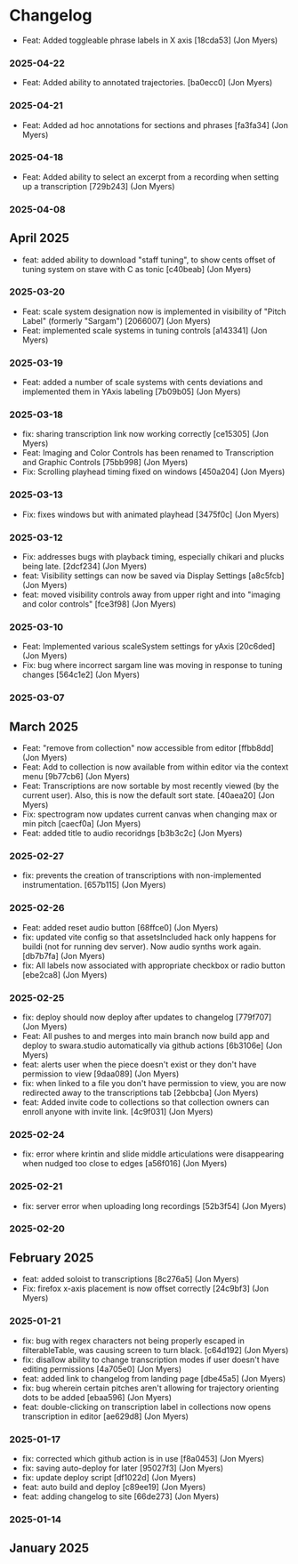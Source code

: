 # Changelog


* Feat: Added toggleable phrase labels in X axis [18cda53] (Jon Myers)
### 2025-04-22

* Feat: Added ability to annotated trajectories. [ba0ecc0] (Jon Myers)
### 2025-04-21

* Feat: Added ad hoc annotations for sections and phrases [fa3fa34] (Jon Myers)
### 2025-04-18

* Feat: Added ability to select an excerpt from a recording when setting up a transcription [729b243] (Jon Myers)
### 2025-04-08

## April 2025

* feat: added ability to download "staff tuning", to show cents offset of tuning system on stave with C as tonic [c40beab] (Jon Myers)
### 2025-03-20

* Feat: scale system designation now is implemented in visibility of "Pitch Label" (formerly "Sargam") [2066007] (Jon Myers)
* Feat: implemented scale systems in tuning controls [a143341] (Jon Myers)
### 2025-03-19

* Feat: added a number of scale systems with cents deviations and implemented them in YAxis labeling [7b09b05] (Jon Myers)
### 2025-03-18

* fix: sharing transcription link now working correctly [ce15305] (Jon Myers)
* Feat: Imaging and Color Controls has been renamed to Transcription and Graphic Controls [75bb998] (Jon Myers)
* Fix: Scrolling playhead timing fixed on windows [450a204] (Jon Myers)
### 2025-03-13

* Fix: fixes windows but with animated playhead [3475f0c] (Jon Myers)
### 2025-03-12

* Fix: addresses bugs with playback timing, especially chikari and plucks being late. [2dcf234] (Jon Myers)
* feat: Visibility settings can now be saved via Display Settings [a8c5fcb] (Jon Myers)
* feat: moved visibility controls away from upper right and into "imaging and color controls" [fce3f98] (Jon Myers)
### 2025-03-10

* Feat: Implemented various scaleSystem settings for yAxis [20c6ded] (Jon Myers)
* Fix: bug where incorrect sargam line was moving in response to tuning changes [564c1e2] (Jon Myers)
### 2025-03-07

## March 2025

* Feat: "remove from collection" now accessible from editor [ffbb8dd] (Jon Myers)
* Feat: Add to collection is now available from within editor via the context menu [9b77cb6] (Jon Myers)
* Feat: Transcriptions are now sortable by most recently viewed (by the current user). Also, this is now the default sort state. [40aea20] (Jon Myers)
* Fix: spectrogram now updates current canvas when changing max or min pitch [caecf0a] (Jon Myers)
* Feat: added title to audio recoridngs [b3b3c2c] (Jon Myers)
### 2025-02-27

* fix: prevents the creation of transcriptions with non-implemented instrumentation. [657b115] (Jon Myers)
### 2025-02-26

* Feat: added reset audio button [68ffce0] (Jon Myers)
* fix: updated vite config so that assetsIncluded hack only happens for buildi (not for running dev server). Now audio synths work again. [db7b7fa] (Jon Myers)
* fix: All labels now associated with appropriate checkbox or radio button [ebe2ca8] (Jon Myers)
### 2025-02-25

* fix: deploy should now deploy after updates to changelog [779f707] (Jon Myers)
* Feat: All pushes to and merges into main branch now build app and deploy to swara.studio automatically via github actions [6b3106e] (Jon Myers)
* feat: alerts user when the piece doesn't exist or they don't have permission to view [9daa089] (Jon Myers)
* fix: when linked to a file you don't have permission to view, you are now redirected away to the transcriptions tab [2ebbcba] (Jon Myers)
* feat: Added invite code to collections so that collection owners can enroll anyone with invite link. [4c9f031] (Jon Myers)
### 2025-02-24

* fix: error where krintin and slide middle articulations were disappearing when nudged too close to edges [a56f016] (Jon Myers)
### 2025-02-21

* fix: server error when uploading long recordings [52b3f54] (Jon Myers)
### 2025-02-20

## February 2025

* feat: added soloist to transcriptions [8c276a5] (Jon Myers)
* Fix: firefox x-axis placement is now offset correctly [24c9bf3] (Jon Myers)
### 2025-01-21

* fix: bug with regex characters not being properly escaped in filterableTable, was causing screen to turn black. [c64d192] (Jon Myers)
* fix: disallow ability to change transcription modes if user doesn't have editing permissions [4a705e0] (Jon Myers)
* feat: added link to changelog from landing page [dbe45a5] (Jon Myers)
* fix: bug wherein certain pitches aren't allowing for trajectory orienting dots to be added [ebaa596] (Jon Myers)
* feat: double-clicking on transcription label in collections now opens transcription in editor [ae629d8] (Jon Myers)
### 2025-01-17

* fix: corrected which github action is in use [f8a0453] (Jon Myers)
* fix: saving auto-deploy for later [95027f3] (Jon Myers)
* fix: update deploy script [df1022d] (Jon Myers)
* feat: auto build and deploy [c89ee19] (Jon Myers)
* feat: adding changelog to site [66de273] (Jon Myers)
### 2025-01-14

## January 2025

